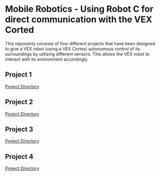 # Mobile Robotics - Using Robot C for direct communication with the VEX Corted
This reposoirty consists of four different projects that have been designed to give a VEX robot (using a VEX Cortex) autonomous control of its surroundings by utilizing different sensors. This allows the VEX robot to interact with its environment accordingly.


## Project 1
[Project Directory](https://github.com/jpildush/Mobile-Robotics/tree/master/Project%201)



## Project 2
[Project Directory](https://github.com/jpildush/Mobile-Robotics/tree/master/Project%202)

## Project 3
[Project Directory](https://github.com/jpildush/Mobile-Robotics/tree/master/Project%203)

## Project 4
[Project Directory](https://github.com/jpildush/Mobile-Robotics/tree/master/Project%204)

